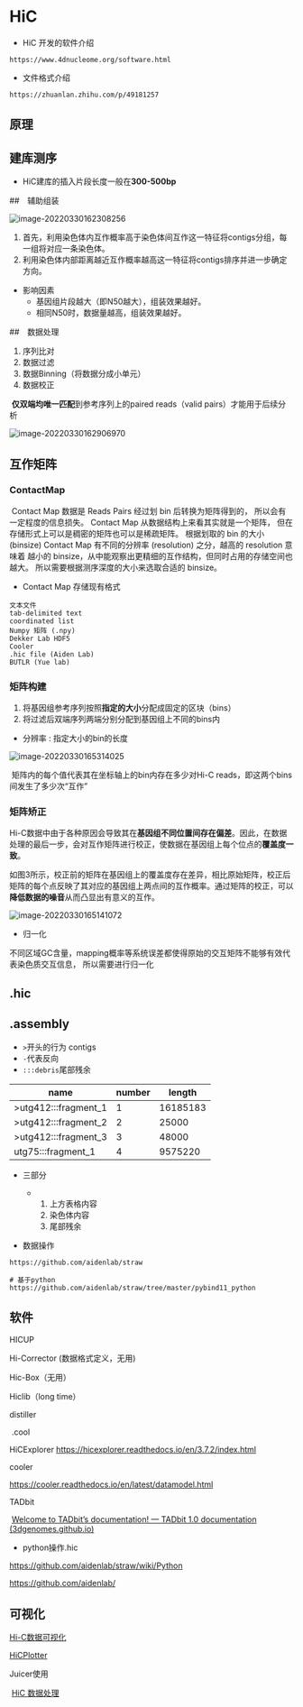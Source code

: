 # HiC

- HiC 开发的软件介绍

```http
https://www.4dnucleome.org/software.html
```



- 文件格式介绍

```http
https://zhuanlan.zhihu.com/p/49181257
```



## 原理





## 建库测序

- HiC建库的插入片段长度一般在**300-500bp**





##　辅助组装

![image-20220330162308256](https://s2.loli.net/2022/03/30/lXVk8DqSFvbt2fM.png)

1. 首先，利用染色体内互作概率高于染色体间互作这一特征将contigs分组，每一组将对应一条染色体。
2. 利用染色体内部距离越近互作概率越高这一特征将contigs排序并进一步确定方向。

- 影响因素
  - 基因组片段越大（即N50越大），组装效果越好。
  - 相同N50时，数据量越高，组装效果越好。



##　数据处理

1. 序列比对
2. 数据过滤
3. 数据Binning（将数据分成小单元）
4. 数据校正

​		**仅双端均唯一匹配**到参考序列上的paired reads（valid pairs）才能用于后续分析

![image-20220330162906970](https://s2.loli.net/2022/03/30/DAqXVW2n3vBwMoe.png)



## 互作矩阵

### ContactMap

​		Contact Map 数据是 Reads Pairs 经过划 bin 后转换为矩阵得到的， 所以会有一定程度的信息损失。 Contact Map 从数据结构上来看其实就是一个矩阵， 但在存储形式上可以是稠密的矩阵也可以是稀疏矩阵。 根据划取的 bin 的大小 (binsize) Contact Map 有不同的分辨率 (resolution) 之分，越高的 resolution 意味着 越小的 binsize，从中能观察出更精细的互作结构，但同时占用的存储空间也越大。 所以需要根据测序深度的大小来选取合适的 binsize。

-  Contact Map 存储现有格式

```
文本文件
tab-delimited text
coordinated list
Numpy 矩阵 (.npy)
Dekker Lab HDF5
Cooler
.hic file (Aiden Lab)
BUTLR (Yue lab)
```



### 矩阵构建

1. 将基因组参考序列按照**指定的大小**分配成固定的区块（bins）
2. 将过滤后双端序列两端分别分配到基因组上不同的bins内

- 分辨率 : 指定大小的bin的长度

![image-20220330165314025](https://s2.loli.net/2022/03/31/GD2BXSaOfTlUuic.png)

​		矩阵内的每个值代表其在坐标轴上的bin内存在多少对Hi-C reads，即这两个bins间发生了多少次“互作”



### 矩阵矫正

​		Hi-C数据中由于各种原因会导致其在**基因组不同位置间存在偏差**。因此，在数据处理的最后一步，会对互作矩阵进行校正，使数据在基因组上每个位点的**覆盖度一致**。

​		如图3所示，校正前的矩阵在基因组上的覆盖度存在差异，相比原始矩阵，校正后矩阵的每个点反映了其对应的基因组上两点间的互作概率。通过矩阵的校正，可以**降低数据的噪音**从而凸显出有意义的互作。

![image-20220330165141072](https://s2.loli.net/2022/03/30/MBoCZiQJnrF29VR.png)



- 归一化

​		不同区域GC含量，mapping概率等系统误差都使得原始的交互矩阵不能够有效代表染色质交互信息， 所以需要进行归一化



## .hic



## .assembly

- `>`开头的行为 contigs
- `-`代表反向
- `:::debris`尾部残余

| name                 | number | length   |
| -------------------- | ------ | -------- |
| >utg412:::fragment_1 | 1      | 16185183 |
| >utg412:::fragment_2 | 2      | 25000    |
| >utg412:::fragment_3 | 3      | 48000    |
| utg75:::fragment_1   | 4      | 9575220  |

- 三部分
  - 1. 上方表格内容
    2. 染色体内容
    3. 尾部残余

- 数据操作

```http
https://github.com/aidenlab/straw

# 基于python 
https://github.com/aidenlab/straw/tree/master/pybind11_python
```





## 软件

HICUP

Hi-Corrector (数据格式定义，无用)

Hic-Box（无用）

Hiclib（long time）

distiller

​	.cool 

HiCExplorer
https://hicexplorer.readthedocs.io/en/3.7.2/index.html

cooler

https://cooler.readthedocs.io/en/latest/datamodel.html

TADbit

​	[Welcome to TADbit’s documentation! — TADbit 1.0 documentation (3dgenomes.github.io)](http://3dgenomes.github.io/TADbit/)

- python操作.hic

https://github.com/aidenlab/straw/wiki/Python

https://github.com/aidenlab/



## 可视化

[Hi-C数据可视化](https://xuzhougeng.top/archives/HiC-visualization-in-assembly)

[HiCPlotter](https://github.com/akdemirlab/HiCPlotter)



Juicer使用

​	[HiC 数据处理](https://zhuanlan.zhihu.com/p/341206245)
